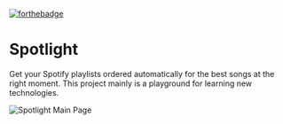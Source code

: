 [![forthebadge](https://forthebadge.com/images/badges/built-by-neckbeards.svg)](https://forthebadge.com)

# Spotlight 

Get your Spotify playlists ordered automatically for the best songs at the right moment. This project mainly is a playground for learning new technologies. 

![](https://img3.picload.org/image/dododocw/main.png "Spotlight Main Page")
